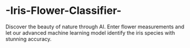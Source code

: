 # -Iris-Flower-Classifier-
Discover the beauty of nature through AI. Enter flower measurements and let our advanced machine learning model identify the iris species with stunning accuracy.
